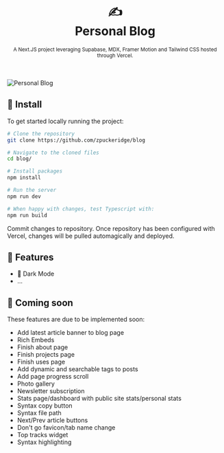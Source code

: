 <div align="center">
  <h1>
    ✍️
    <br />
    Personal Blog
    <br />
  </h1>
  <sup>
    A Next.JS project leveraging Supabase, MDX, Framer Motion and Tailwind CSS hosted through Vercel. </em>
    <br />
  </sup>
  <br />
  <br />
</div>

![Personal Blog](https://www.site-shot.com/cached_image/a1xfwmO5Ee2gbwJCrBEAAw)

## 🚀 Install

To get started locally running the project:

```bash
# Clone the repository
git clone https://github.com/zpuckeridge/blog

# Navigate to the cloned files
cd blog/

# Install packages
npm install

# Run the server
npm run dev

# When happy with changes, test Typescript with:
npm run build
```
Commit changes to repository. Once repository has been configured with Vercel, changes will be pulled automagically and deployed.

## 🚩 Features

- 🌙 Dark Mode
- ...

## 👀 Coming soon

These features are due to be implemented soon:

- Add latest article banner to blog page
- Rich Embeds
- Finish about page
- Finish projects page
- Finish uses page
- Add dynamic and searchable tags to posts
- Add page progress scroll
- Photo gallery
- Newsletter subscription
- Stats page/dashboard with public site stats/personal stats
- Syntax copy button
- Syntax file path
- Next/Prev article buttons
- Don't go favicon/tab name change
- Top tracks widget
- Syntax highlighting
